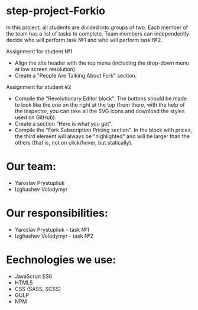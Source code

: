# step-project-Forkio
In this project, all students are divided into groups of two. Each member of the team has a list of tasks to complete. Team members can independently decide who will perform task №1 and who will perform task №2.


Assignment for student №1
- Align the site header with the top menu (including the drop-down menu at low screen resolution).
- Create a "People Are Talking About Fork" section.

Assignment for student #2
- Compile the "Revolutionary Editor block". The buttons should be made to look like the one on the right at the top (from there, with the help of the inspector, you can take all the SVG icons and download the styles used on GitHub).
- Create a section "Here is what you get".
- Compile the "Fork Subscription Pricing section". In the block with prices, the third element will always be "highlighted" and will be larger than the others (that is, not on click/hover, but statically).

# Our team:
- Yaroslav Prystupliuk  
- Izghashev Volodymyr

# Our responsibilities:
- Yaroslav Prystupliuk - task №1
- Izghashev Volodymyr - task №2
# Еechnologies we use:
- JavaScript ES6
- HTML5
- CSS (SASS, SCSS)
- GULP
- NPM
